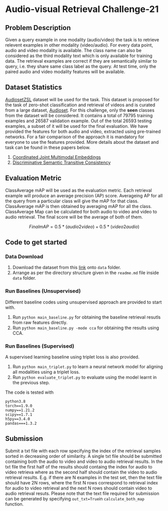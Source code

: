 # Audio-visual Retrieval Challenge-21

## Problem Description
Given a query example in one modality (audio/video) the task is to retrieve relevent examples in other modality (video/audio). For every data point, audio and video modality is available. The class name can also be considered as the third modality text which is only available for training data. The retrieval examples are correct if they are semantically similar to query, i.e. they share same class label as the query.  At test time, only the paired audio and video modality features will be available. 

## Dataset Statistics
[AudiosetZSL](https://github.com/krantiparida/AudioSetZSL) dataset will be used for the task. This dataset is proposed for the task of zero-shot classification and retrieval of videos and is curated from a large dataset, [Audioset](http://research.google.com/audioset/). For this challenge, only the **seen** classes from the dataset will be considered. It contains a total of 79795 training examples and 26587 validation example. Out of the total 26593 testing examples, a subset of it will be used for the final evaluation. We have provided the features for both audio and video, extracted using pre-trained networks. For a fair comparison of the approach it is mandatory for everyone to use the features provided. More details about the dataset and task can be found in these papers below.
1. [Coordinated Joint Multimodal Embeddings](https://arxiv.org/pdf/1910.08732.pdf) 
2. [Discriminative Semantic Transitive Consistency](https://arxiv.org/abs/2103.14103)

## Evaluation Metric
ClassAverage mAP will be used as the evaluation metric. Each retrieval example will produce an average precision (AP) score. Averageing AP for all the query from a particular class will give the mAP for that class. ClassAverage mAP is then obtained by averaging mAP for all the class. ClassAverage Map can be calculated for both audio to video and video to audio retrieval. The final score will be the average of both of them.

```math
Final mAP = 0.5*(audio2video) + 0.5*(video2audio)
```

## Code to get started
### Data Download
1. Download the dataset from this [link](https://drive.google.com/drive/u/3/folders/1UNTOyfbqtsrwr1wHYJMln1r8JlL-cl9w) onto ```data``` folder.
2. Arrange as per the directory structure given in the ```readme.md``` file inside ```data``` folder.
### Run Baselines (Unsupervised)
Different baseline codes using unsupervised approach are provided to start with.
1. Run ```python main_baseline.py``` for obtaining the baseline retrieval resutls from raw features directly.
2. Run ```python main_baseline.py -mode cca``` for obtaining the results using CCA.
### Run Baselines (Supervised)
A supervised learning baseline using triplet loss is also provided.
1. Run ```python main_triplet.py``` to learn a neural network model for aligning all modalities using a triplet loss.
2. Run ```python evaluate_triplet.py``` to evaluate using the model learnt in the previous step.

The code is tested with
```
python3.8
torch==1.9.0
numpy==1.21.2
scipy==1.7.1
h5py==3.4.0
pandas===1.3.2
```

## Submission
Submit a txt file with each row specifying the index of the retrieval samples sorted in decreasing order of similarity. 
A single txt file should be submitted containing both the audio to video and video to audio retrieval results. In the txt file the first half of the results should containg the index for audio to video retrieva where as the second half should contain the video to audio retrieval results. E.g. if there are N examples in the test set, then the text file should have 2N rows, where the first N rows correspond to retrieval index for audio to video retrieval and the next N rows should contain video to audio retrieval resuts.
Please note that the text file required for submission can be generated by specifying ```out_txt=True```in ```calculate_both_map``` function. 


